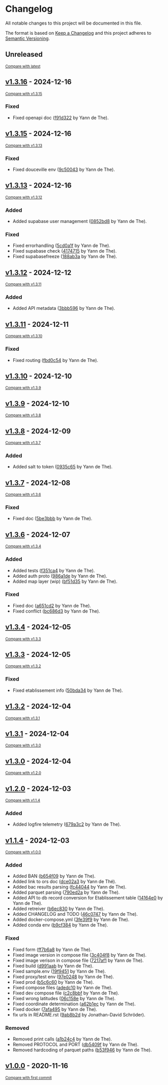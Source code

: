 # Changelog

All notable changes to this project will be documented in this file.

The format is based on [Keep a Changelog](http://keepachangelog.com/en/1.0.0/)
and this project adheres to [Semantic Versioning](http://semver.org/spec/v2.0.0.html).

<!-- insertion marker -->
## Unreleased

<small>[Compare with latest](https://github.com/ydethe/douceville/compare/v1.3.16...HEAD)</small>

<!-- insertion marker -->
## [v1.3.16](https://github.com/ydethe/douceville/releases/tag/v1.3.16) - 2024-12-16

<small>[Compare with v1.3.15](https://github.com/ydethe/douceville/compare/v1.3.15...v1.3.16)</small>

### Fixed

- Fixed openapi doc ([f91d322](https://github.com/ydethe/douceville/commit/f91d3225234d2ff0002649b9a6405236437d15af) by Yann de The).

## [v1.3.15](https://github.com/ydethe/douceville/releases/tag/v1.3.15) - 2024-12-16

<small>[Compare with v1.3.13](https://github.com/ydethe/douceville/compare/v1.3.13...v1.3.15)</small>

### Fixed

- Fixed douceville env ([9c50043](https://github.com/ydethe/douceville/commit/9c50043d2967e6e8533cd1341aaf56551bf19fa8) by Yann de The).

## [v1.3.13](https://github.com/ydethe/douceville/releases/tag/v1.3.13) - 2024-12-16

<small>[Compare with v1.3.12](https://github.com/ydethe/douceville/compare/v1.3.12...v1.3.13)</small>

### Added

- Added supabase user management ([0852bd8](https://github.com/ydethe/douceville/commit/0852bd88a31317ab7883e46e1d3a3b527f94afb3) by Yann de The).

### Fixed

- Fixed errorhandling ([5cd0a1f](https://github.com/ydethe/douceville/commit/5cd0a1f2be42a13d46636d82bbcf99c4a81f437f) by Yann de The).
- Fixed supabase check ([4174715](https://github.com/ydethe/douceville/commit/417471585f130f5ee611a211e0e3a5b61aef124b) by Yann de The).
- Fixed supabasefreeze ([188ab3a](https://github.com/ydethe/douceville/commit/188ab3a4c346aef8b99b810547379f6a0fdcc130) by Yann de The).

## [v1.3.12](https://github.com/ydethe/douceville/releases/tag/v1.3.12) - 2024-12-12

<small>[Compare with v1.3.11](https://github.com/ydethe/douceville/compare/v1.3.11...v1.3.12)</small>

### Added

- Added API metadata ([3bbb596](https://github.com/ydethe/douceville/commit/3bbb59629bc04f4affcdd45cad5d71c701e19ae7) by Yann de The).

## [v1.3.11](https://github.com/ydethe/douceville/releases/tag/v1.3.11) - 2024-12-11

<small>[Compare with v1.3.10](https://github.com/ydethe/douceville/compare/v1.3.10...v1.3.11)</small>

### Fixed

- Fixed routing ([fbd0c54](https://github.com/ydethe/douceville/commit/fbd0c5418fd152f5a5367ddda7a2c67b35a55a49) by Yann de The).

## [v1.3.10](https://github.com/ydethe/douceville/releases/tag/v1.3.10) - 2024-12-10

<small>[Compare with v1.3.9](https://github.com/ydethe/douceville/compare/v1.3.9...v1.3.10)</small>

## [v1.3.9](https://github.com/ydethe/douceville/releases/tag/v1.3.9) - 2024-12-10

<small>[Compare with v1.3.8](https://github.com/ydethe/douceville/compare/v1.3.8...v1.3.9)</small>

## [v1.3.8](https://github.com/ydethe/douceville/releases/tag/v1.3.8) - 2024-12-09

<small>[Compare with v1.3.7](https://github.com/ydethe/douceville/compare/v1.3.7...v1.3.8)</small>

### Added

- Added salt to token ([0935c65](https://github.com/ydethe/douceville/commit/0935c65acc8fc981c7b77162821994b77ec27f3a) by Yann de The).

## [v1.3.7](https://github.com/ydethe/douceville/releases/tag/v1.3.7) - 2024-12-08

<small>[Compare with v1.3.6](https://github.com/ydethe/douceville/compare/v1.3.6...v1.3.7)</small>

### Fixed

- Fixed doc ([5be3bbb](https://github.com/ydethe/douceville/commit/5be3bbb1b833da79b55b51cedcee931a8c0d935c) by Yann de The).

## [v1.3.6](https://github.com/ydethe/douceville/releases/tag/v1.3.6) - 2024-12-07

<small>[Compare with v1.3.4](https://github.com/ydethe/douceville/compare/v1.3.4...v1.3.6)</small>

### Added

- Added tests ([f351ca4](https://github.com/ydethe/douceville/commit/f351ca489d6ff453929d23323d71e8b44aadaddd) by Yann de The).
- Added auth proto ([986a1de](https://github.com/ydethe/douceville/commit/986a1debaddf6c752d90bfc7746cbb01fb0ad290) by Yann de The).
- Added map layer (wip) ([bf51d35](https://github.com/ydethe/douceville/commit/bf51d35c66afd997800f6e09dc25fe577f6c01d9) by Yann de The).

### Fixed

- Fixed doc ([a651cd2](https://github.com/ydethe/douceville/commit/a651cd294b2bc14bb962e29775f61abb83b937f1) by Yann de The).
- Fixed conflict ([bc686d3](https://github.com/ydethe/douceville/commit/bc686d3686b88f6ab34570e28fe53855585cd473) by Yann de The).

## [v1.3.4](https://github.com/ydethe/douceville/releases/tag/v1.3.4) - 2024-12-05

<small>[Compare with v1.3.3](https://github.com/ydethe/douceville/compare/v1.3.3...v1.3.4)</small>

## [v1.3.3](https://github.com/ydethe/douceville/releases/tag/v1.3.3) - 2024-12-05

<small>[Compare with v1.3.2](https://github.com/ydethe/douceville/compare/v1.3.2...v1.3.3)</small>

### Fixed

- Fixed etablissement info ([50bda34](https://github.com/ydethe/douceville/commit/50bda3480980b7cc6835b80881c84d5964455bd1) by Yann de The).

## [v1.3.2](https://github.com/ydethe/douceville/releases/tag/v1.3.2) - 2024-12-04

<small>[Compare with v1.3.1](https://github.com/ydethe/douceville/compare/v1.3.1...v1.3.2)</small>

## [v1.3.1](https://github.com/ydethe/douceville/releases/tag/v1.3.1) - 2024-12-04

<small>[Compare with v1.3.0](https://github.com/ydethe/douceville/compare/v1.3.0...v1.3.1)</small>

## [v1.3.0](https://github.com/ydethe/douceville/releases/tag/v1.3.0) - 2024-12-04

<small>[Compare with v1.2.0](https://github.com/ydethe/douceville/compare/v1.2.0...v1.3.0)</small>

## [v1.2.0](https://github.com/ydethe/douceville/releases/tag/v1.2.0) - 2024-12-03

<small>[Compare with v1.1.4](https://github.com/ydethe/douceville/compare/v1.1.4...v1.2.0)</small>

### Added

- Added logfire telemetry ([679a3c2](https://github.com/ydethe/douceville/commit/679a3c26dc2dbb243edf25d2bb4da0c015bff293) by Yann de The).

## [v1.1.4](https://github.com/ydethe/douceville/releases/tag/v1.1.4) - 2024-12-03

<small>[Compare with v1.0.0](https://github.com/ydethe/douceville/compare/v1.0.0...v1.1.4)</small>

### Added

- Added BAN ([b654f09](https://github.com/ydethe/douceville/commit/b654f09f35fae9ea1b41aaf464ea212e1bf3fb47) by Yann de The).
- Added link to ors doc ([dce02a3](https://github.com/ydethe/douceville/commit/dce02a3e3d3378bd5d3c542f0ae882c089a61b4a) by Yann de Thé).
- Added bac results parsing ([fc44044](https://github.com/ydethe/douceville/commit/fc44044bd2a1a7e29e7e9886e64f2ea4a4d5607d) by Yann de The).
- Added parquet parsing ([790ed2a](https://github.com/ydethe/douceville/commit/790ed2a1dcd9cbe6505311f4b159aa704037cd95) by Yann de The).
- Added API to db record conversion for Etablissement table ([14164e0](https://github.com/ydethe/douceville/commit/14164e0412b8b94fbfaf8ebb7f6a2285b3d08447) by Yann de The).
- Added retreiver ([b6ec830](https://github.com/ydethe/douceville/commit/b6ec830cc4abfb8c25a3dca60dab5a54944c86b5) by Yann de The).
- Added CHANGELOG and TODO ([46c0747](https://github.com/ydethe/douceville/commit/46c074758da9d73d02a961585abcea88fd809612) by Yann de The).
- Added docker-compose.yml ([3fe39f9](https://github.com/ydethe/douceville/commit/3fe39f905421819b74941468949fa98f18fdd190) by Yann de The).
- Added conda env ([b9cf384](https://github.com/ydethe/douceville/commit/b9cf3843a226d1fa21d7e4de92b447b05db7939e) by Yann de The).

### Fixed

- Fixed form ([ff7b6a8](https://github.com/ydethe/douceville/commit/ff7b6a843e22ab3d93312341aad30a54bd2b4b17) by Yann de The).
- Fixed image version in compose file ([3c404f8](https://github.com/ydethe/douceville/commit/3c404f8e514e9026d67a54501b864045e09d39ed) by Yann de The).
- Fixed image verison in compose file ([7217af1](https://github.com/ydethe/douceville/commit/7217af1c0a2472b27b60028b51d6da51568e202a) by Yann de The).
- Fixed build ([d991aab](https://github.com/ydethe/douceville/commit/d991aab81760873f31b9cba0e45864c0e95d978b) by Yann de The).
- Fixed sample.env ([19f9451](https://github.com/ydethe/douceville/commit/19f9451aa235f165764afee6e4cd636994ab70b2) by Yann de The).
- Fixed proxy/test env ([97e0248](https://github.com/ydethe/douceville/commit/97e0248f2b32c2b80d65a23bf85b638c4b62bb09) by Yann de The).
- Fixed prod ([b5c6c60](https://github.com/ydethe/douceville/commit/b5c6c60e22065b9d2681e54ec93fb2133ff4b42c) by Yann de The).
- Fixed compose files ([adedc10](https://github.com/ydethe/douceville/commit/adedc10604f749819132f64a12115361f4c207da) by Yann de The).
- Fixed dev compose file ([c2c8bbf](https://github.com/ydethe/douceville/commit/c2c8bbf88c5c9609d60402e910b331cf776d6d8d) by Yann de The).
- Fixed wrong latitudes ([06c158e](https://github.com/ydethe/douceville/commit/06c158efa6200af73987f44a721d8e0fbd579ee6) by Yann de The).
- Fixed coordinate determination ([a62b1ec](https://github.com/ydethe/douceville/commit/a62b1ecbd2429c29119ca19d1a259e17eedd7c07) by Yann de The).
- Fixed docker ([7afa495](https://github.com/ydethe/douceville/commit/7afa495dfce0ca378716c813629f6021d89ef1bb) by Yann de The).
- fix urls in README.rst ([9ab8b2d](https://github.com/ydethe/douceville/commit/9ab8b2d0d149338f9fb4e4c3dfdb56a877f93fd9) by Jonathan-David Schröder).

### Removed

- Removed print calls ([a1b24c4](https://github.com/ydethe/douceville/commit/a1b24c4fc0b07e463fd87558035d79e12dda978c) by Yann de The).
- Removed PROTOCOL and PORT ([db5409f](https://github.com/ydethe/douceville/commit/db5409f9e7339aad3a26f3aa27f6dc714e4cb957) by Yann de The).
- Removed hardcoding of parquet paths ([b53f946](https://github.com/ydethe/douceville/commit/b53f9467519bfda5a1207e14104381fad8373417) by Yann de The).

## [v1.0.0](https://github.com/ydethe/douceville/releases/tag/v1.0.0) - 2020-11-16

<small>[Compare with first commit](https://github.com/ydethe/douceville/compare/6448a3f07741a43017c3c9e4af931f4e038e2c28...v1.0.0)</small>

